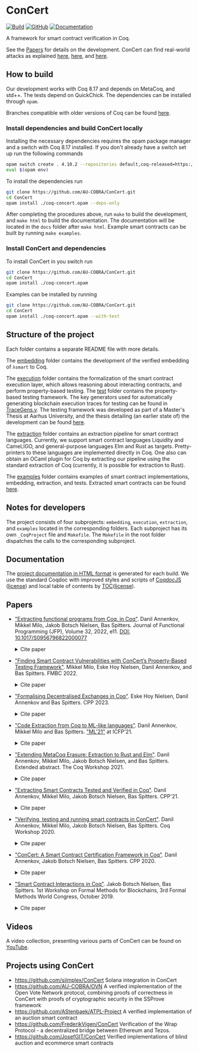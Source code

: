 # ConCert
[![Build](https://github.com/AU-COBRA/ConCert/actions/workflows/build.yml/badge.svg)](https://github.com/AU-COBRA/ConCert/actions/workflows/build.yml)
[![GitHub](https://img.shields.io/github/license/AU-COBRA/ConCert)](https://github.com/AU-COBRA/ConCert/blob/master/LICENSE)
[![Documentation](https://img.shields.io/github/deployments/au-cobra/ConCert/github-pages?label=docs)](https://au-cobra.github.io/ConCert/)

A framework for smart contract verification in Coq.

See the [Papers](#papers) for details on the development.
ConCert can find real-world attacks as explained
[here](https://medium.com/blockchain-academy-network/finding-real-world-bugs-in-smart-contract-interactions-with-property-based-testing-9eb59b117785),
[here](https://medium.com/blockchain-academy-network/preventing-an-8m-attack-on-ethereums-bzx-defi-platform-with-property-based-testing-12234d9479b7), and
[here](https://medium.com/@bawspitters/using-formal-methods-to-prevent-creating-money-out-of-thin-air-5f30057fe3d3).

## How to build

Our development works with Coq 8.17 and depends on MetaCoq, and std++.
The tests depend on QuickChick.
The dependencies can be installed through `opam`.

Branches compatible with older versions of Coq can be found [here](https://github.com/AU-COBRA/ConCert/branches/all?query=coq-).

### Install dependencies and build ConCert locally

Installing the necessary dependencies requires the opam package manager and a switch with Coq 8.17 installed.
If you don't already have a switch set up run the following commands

```bash
opam switch create . 4.10.2 --repositories default,coq-released=https://coq.inria.fr/opam/released
eval $(opam env)
```

To install the dependencies run
```bash
git clone https://github.com/AU-COBRA/ConCert.git
cd ConCert
opam install ./coq-concert.opam --deps-only
```

After completing the procedures above, run `make` to build the development, and `make html` to build the documentation.
The documentation will be located in the `docs` folder after `make html`.
Example smart contracts can be built by running `make examples`.

### Install ConCert and dependencies
To install ConCert in you switch run

```bash
git clone https://github.com/AU-COBRA/ConCert.git
cd ConCert
opam install ./coq-concert.opam
```

Examples can be installed by running

```bash
git clone https://github.com/AU-COBRA/ConCert.git
cd ConCert
opam install ./coq-concert.opam --with-test
```

## Structure of the project

Each folder contains a separate README file with more details.

The [embedding](embedding/) folder contains the development of the verified embedding of ``λsmart`` to Coq.

The [execution](execution/) folder contains the formalization of the smart
contract execution layer, which allows reasoning about interacting contracts, and perform property-based testing.
The [test](execution/test) folder contains the property-based testing framework.
The key generators used for automatically generating blockchain execution traces for
testing can be found in [TraceGens.v](execution/test/TraceGens.v).
The testing framework was developed as part of a Master's Thesis at Aarhus University,
and the thesis detailing (an earlier state of) the development can be found
[here](https://github.com/mikkelmilo/ConCert-QuickChick-Testing-Thesis).

The [extraction](extraction/) folder contains an extraction pipeline for smart contract languages.
Currently, we support smart contract languages Liquidity and CameLIGO, and general-purpose
languages Elm and Rust as targets. Pretty-printers to these languages are implemented directly in Coq.
One also can obtain an OCaml plugin for Coq by extracting our pipeline using the standard
extraction of Coq (currently, it is possible for extraction to Rust).

The [examples](examples/) folder contains examples of smart contract implementations,
embedding, extraction, and tests. Extracted smart contracts can be found
[here](https://github.com/AU-COBRA/extraction-results).

## Notes for developers

The project consists of four subprojects: `embedding`, `execution`, `extraction`,
and `examples` located in the corresponding folders.
Each subproject has its own `_CoqProject` file and `Makefile`.
The `Makefile` in the root folder dispatches the calls to the corresponding subproject.

## Documentation

The [project documentation in HTML format](https://au-cobra.github.io/ConCert/toc.html)
is generated for each build. We use the standard Coqdoc with improved styles and scripts of
[CoqdocJS](https://github.com/tebbi/coqdocjs) ([license](extra/resources/coqdocjs/LICENSE))
and local table of contents by
[TOC](https://github.com/jgallen23/toc)([license](extra/resources/toc/LICENSE)).

## Papers
- ["Extracting functional programs from Coq, in Coq"](https://arxiv.org/abs/2108.02995).
  Danil Annenkov, Mikkel Milo, Jakob Botsch Nielsen, Bas Spitters.
  Journal of Functional Programming (JFP), Volume 32, 2022, e11. [DOI: 10.1017/S0956796822000077](https://doi.org/10.1017/S0956796822000077)
  <br>
  <details>
    <summary>Cite paper</summary>

    ```
    @article{annenkov_milo_nielsen_spitters_2022,
      author={ANNENKOV, DANIL and MILO, MIKKEL and NIELSEN, JAKOB BOTSCH and SPITTERS, BAS},
      title={{Extracting functional programs from Coq, in Coq}},
      volume={32},
      DOI={10.1017/S0956796822000077},
      journal={Journal of Functional Programming},
      publisher={Cambridge University Press},
      year={2022},
      pages={e11}
    }
    ```
  </details>
- ["Finding Smart Contract Vulnerabilities with ConCert’s Property-Based Testing Framework"](https://arxiv.org/abs/2208.00758).
  Mikkel Milo, Eske Hoy Nielsen, Danil Annenkov, and Bas Spitters.
  FMBC 2022.
  <br>
  <details>
    <summary>Cite paper</summary>

    ```
    @InProceedings{milo_et_al:OASIcs.FMBC.2022.2,
      author =	{Milo, Mikkel and Nielsen, Eske Hoy and Annenkov, Danil and Spitters, Bas},
      title =	{{Finding Smart Contract Vulnerabilities with ConCert’s Property-Based Testing Framework}},
      booktitle =	{4th International Workshop on Formal Methods for Blockchains (FMBC 2022)},
      pages =	{2:1--2:13},
      series =	{Open Access Series in Informatics (OASIcs)},
      ISBN =	{978-3-95977-250-1},
      ISSN =	{2190-6807},
      year =	{2022},
      volume =	{105},
      editor =	{Dargaye, Zaynah and Schneidewind, Clara},
      publisher =	{Schloss Dagstuhl -- Leibniz-Zentrum f{\"u}r Informatik},
      address =	{Dagstuhl, Germany},
      URL =		{https://drops.dagstuhl.de/opus/volltexte/2022/17183},
      URN =		{urn:nbn:de:0030-drops-171834},
      doi =		{10.4230/OASIcs.FMBC.2022.2},
      annote =	{Keywords: Smart Contracts, Formal Verification, Property-Based Testing, Coq}
    }
    ```
  </details>
- ["Formalising Decentralised Exchanges in Coq"](https://arxiv.org/abs/2203.08016).
  Eske Hoy Nielsen, Danil Annenkov and Bas Spitters.
  CPP 2023.
  <br>
  <details>
    <summary>Cite paper</summary>

    ```
    @inproceedings{10.1145/3573105.3575685,
        author = {Nielsen, Eske Hoy and Annenkov, Danil and Spitters, Bas},
        title = {Formalising Decentralised Exchanges in Coq},
        year = {2023},
        isbn = {9798400700262},
        publisher = {Association for Computing Machinery},
        address = {New York, NY, USA},
        url = {https://doi.org/10.1145/3573105.3575685},
        doi = {10.1145/3573105.3575685},
        booktitle = {Proceedings of the 12th ACM SIGPLAN International Conference on Certified Programs and Proofs},
        pages = {290–302},
        numpages = {13},
        keywords = {smart contracts, Coq, decentralized finance, blockchain, software correctness},
        location = {Boston, MA, USA},
        series = {CPP 2023}
    }
    ```
  </details>
- ["Code Extraction from Coq to ML-like languages"](papers/ML-family.pdf).
  Danil Annenkov, Mikkel Milo and Bas Spitters.
  ["ML'21"](https://icfp21.sigplan.org/details/mlfamilyworkshop-2021-papers/8/Code-Extraction-from-Coq-to-ML-like-languages) at ICFP'21.
  <br>
  <details>
    <summary>Cite paper</summary>

    ```
    @article{annenkovcode,
      title={Code Extraction from Coq to ML-like languages},
      author={Annenkov, Danil and Milo, Mikkel and Spitters, Bas},
      year = {2021},
      url = {https://icfp21.sigplan.org/details/mlfamilyworkshop-2021-papers/8/Code-Extraction-from-Coq-to-ML-like-languages},
      location = {ML’21 at ICFP’21,}
    }
    ```
  </details>
- ["Extending MetaCoq Erasure: Extraction to Rust and Elm"](https://dannenkov.me/papers/extraction-rust-elm-coq-workshop2021.pdf).
  Danil Annenkov, Mikkel Milo, Jakob Botsch Nielsen, and Bas Spitters.
  Extended abstract. The Coq Workshop 2021.
  <br>
  <details>
    <summary>Cite paper</summary>

    ```
    @article{annenkovextending,
      title={Extending MetaCoq Erasure: Extraction to Rust and Elm},
      author={Annenkov, Danil and Milo, Mikkel and Nielsen, Jakob Botsch and Spitters, Bas},
      year = {2021},
      url = {https://dannenkov.me/papers/extraction-rust-elm-coq-workshop2021.pdf},
      location = {Coq Workshop 2021}
    }
    ```
  </details>
- ["Extracting Smart Contracts Tested and Verified in Coq"](https://arxiv.org/abs/2012.09138).
  Danil Annenkov, Mikkel Milo, Jakob Botsch Nielsen, Bas Spitters.
  CPP'21.
  <br>
  <details>
    <summary>Cite paper</summary>

    ```
    @inproceedings{ConCert-extraction-testing,
      author = {Annenkov, Danil and Milo, Mikkel and Nielsen, Jakob Botsch and Spitters, Bas},
      title = {Extracting Smart Contracts Tested and Verified in Coq},
      year = {2021},
      isbn = {9781450382991},
      publisher = {Association for Computing Machinery},
      url = {https://doi.org/10.1145/3437992.3439934},
      doi = {10.1145/3437992.3439934},
      pages = {105–121},
      numpages = {17},
      location = {Virtual, Denmark},
      series = {CPP 2021}
    }
    ```
  </details>
- ["Verifying, testing and running smart contracts in ConCert"](https://cs.au.dk/fileadmin/site_files/cs/AA_pdf/COBRA_Paper_-_Verifying__testing_and_running_smart_contracts_in_ConCert.pdf).
  Danil Annenkov, Mikkel Milo, Jakob Botsch Nielsen, Bas Spitters.
  Coq Workshop 2020.
  <br>
  <details>
    <summary>Cite paper</summary>

    ```
    @article{annenkovverifying,
      title={Verifying, testing and running smart contracts in ConCert},
      author={Annenkov, Danil and Milo, Mikkel and Nielsen, Jakob Botsch and Spitters, Bas},
      year = {2020},
      url = {https://cs.au.dk/fileadmin/site_files/cs/AA_pdf/COBRA_Paper_-_Verifying__testing_and_running_smart_contracts_in_ConCert.pdf},
      location = {Coq Workshop 2020}
    }
    ```
  </details>
- ["ConCert: A Smart Contract Certification Framework in Coq"](https://arxiv.org/abs/1907.10674).
  Danil Annenkov, Jakob Botsch Nielsen, Bas Spitters.
  CPP 2020.
  <br>
  <details>
    <summary>Cite paper</summary>

    ```
    @article{ConCert,
      title={ConCert: a smart contract certification framework in Coq},
      ISBN={9781450370974},
      url={https://dx.doi.org/10.1145/3372885.3373829},
      DOI={10.1145/3372885.3373829},
      journal={Proceedings of the 9th ACM SIGPLAN International Conference on Certified Programs and Proofs},
      publisher={ACM},
      author={Annenkov, Danil and Nielsen, Jakob Botsch and Spitters, Bas},
      year={2020},
      month={Jan}
    }
    ```
  </details>
- ["Smart Contract Interactions in Coq"](https://arxiv.org/abs/1911.04732).
   Jakob Botsch Nielsen, Bas Spitters.
   1st Workshop on Formal Methods for Blockchains, 3rd Formal Methods World Congress, October 2019.
  <br>
  <details>
    <summary>Cite paper</summary>

    ```
    @inproceedings{smart-contract-interactions,
      author    = {Jakob Botsch Nielsen and
                  Bas Spitters},
      title     = {Smart Contract Interactions in Coq},
      booktitle = {{FM} Workshops {(1)}},
      series    = {Lecture Notes in Computer Science},
      volume    = {12232},
      pages     = {380--391},
      publisher = {Springer},
      year      = {2019}
    }
    ```
  </details>

## Videos
A video collection, presenting various parts of ConCert can be found on
[YouTube](https://www.youtube.com/playlist?list=PLWcJeGdOHpbxb_DhcfppHRrZKW7wPO9qQ).

## Projects using ConCert

* https://github.com/siimplex/ConCert Solana integration in ConCert
* https://github.com/AU-COBRA/OVN A verified implementation of the Open Vote Network protocol, combining proofs of correctness in ConCert with proofs of cryptographic security in the SSProve framework
* https://github.com/AStenbaek/ATPL-Project A verified implementation of an auction smart contract
* https://github.com/FrederikVigen/ConCert Verification of the Wrap Protocol - a decentralized bridge between Ethereum and Tezos.
* https://github.com/JosefGIT/ConCert Verified implementations of blind auction and ecommerce smart contracts
